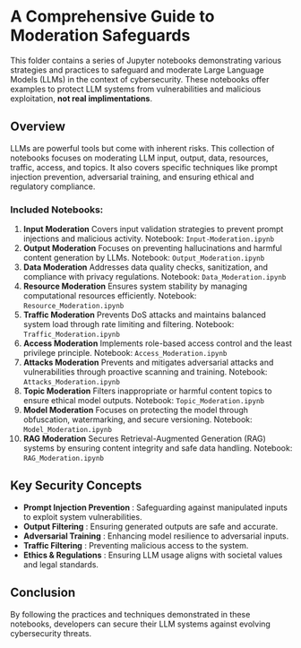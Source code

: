 # A Comprehensive Guide to Moderation Safeguards

This folder contains a series of Jupyter notebooks demonstrating various strategies and practices to safeguard and moderate Large Language Models (LLMs) in the context of cybersecurity. These notebooks offer examples to protect LLM systems from vulnerabilities and malicious exploitation, **not real implimentations**.

## Overview

LLMs are powerful tools but come with inherent risks. This collection of notebooks focuses on moderating LLM input, output, data, resources, traffic, access, and topics. It also covers specific techniques like prompt injection prevention, adversarial training, and ensuring ethical and regulatory compliance.

### Included Notebooks:

1. **Input Moderation**
   Covers input validation strategies to prevent prompt injections and malicious activity.
   Notebook: `Input-Moderation.ipynb`
2. **Output Moderation**
   Focuses on preventing hallucinations and harmful content generation by LLMs.
   Notebook: `Output_Moderation.ipynb`
3. **Data Moderation**
   Addresses data quality checks, sanitization, and compliance with privacy regulations.
   Notebook: `Data_Moderation.ipynb`
4. **Resource Moderation**
   Ensures system stability by managing computational resources efficiently.
   Notebook: `Resource_Moderation.ipynb`
5. **Traffic Moderation**
   Prevents DoS attacks and maintains balanced system load through rate limiting and filtering.
   Notebook: `Traffic_Moderation.ipynb`
6. **Access Moderation**
   Implements role-based access control and the least privilege principle.
   Notebook: `Access_Moderation.ipynb`
7. **Attacks Moderation**
   Prevents and mitigates adversarial attacks and vulnerabilities through proactive scanning and training.
   Notebook: `Attacks_Moderation.ipynb`
8. **Topic Moderation**
   Filters inappropriate or harmful content topics to ensure ethical model outputs.
   Notebook: `Topic_Moderation.ipynb`
9. **Model Moderation**
   Focuses on protecting the model through obfuscation, watermarking, and secure versioning.
   Notebook: `Model_Moderation.ipynb`
10. **RAG Moderation**
    Secures Retrieval-Augmented Generation (RAG) systems by ensuring content integrity and safe data handling.
    Notebook: `RAG_Moderation.ipynb`

## Key Security Concepts

* **Prompt Injection Prevention** : Safeguarding against manipulated inputs to exploit system vulnerabilities.
* **Output Filtering** : Ensuring generated outputs are safe and accurate.
* **Adversarial Training** : Enhancing model resilience to adversarial inputs.
* **Traffic Filtering** : Preventing malicious access to the system.
* **Ethics & Regulations** : Ensuring LLM usage aligns with societal values and legal standards.

## Conclusion

By following the practices and techniques demonstrated in these notebooks, developers can secure their LLM systems against evolving cybersecurity threats.
